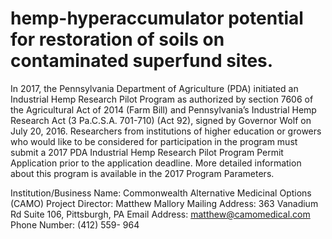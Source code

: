 # hemp-hyperaccumulator potential for restoration of soils on contaminated superfund sites.

In 2017, the Pennsylvania Department of Agriculture (PDA) initiated an Industrial Hemp Research Pilot Program as authorized by section 7606 of the Agricultural Act of 2014 (Farm Bill) and Pennsylvania’s Industrial Hemp Research Act (3 Pa.C.S.A. 701-710) (Act 92), signed by Governor Wolf on July 20, 2016. Researchers from institutions of higher education or growers who would like to be considered for participation in the program must submit a 2017 PDA Industrial Hemp Research Pilot Program Permit Application prior to the application deadline. More detailed information about this program is available in the 2017 Program Parameters.

Institution/Business Name: Commonwealth Alternative Medicinal Options (CAMO)
 Project Director: Matthew Mallory
 Mailing Address: 363 Vanadium Rd Suite 106, Pittsburgh, PA
 Email Address: matthew@camomedical.com
 Phone Number: (412) 559- 964
